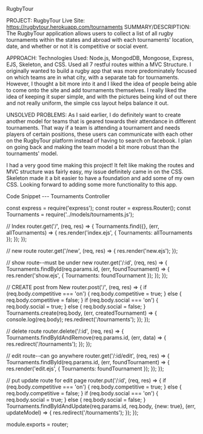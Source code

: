 RugbyTour

PROJECT: RugbyTour Live Site: https://rugbytour.herokuapp.com/tournaments SUMMARY/DESCRIPTION: The RugbyTour application allows users to collect a list of all rugby tournaments within the states and abroad with each tournaments' location, date, and whether or not it is competitive or social event.

APPROACH: Technologies Used: Node.js, MongodDB, Mongoose, Express, EJS, Skeleton, and CSS. Used all 7 restful routes within a MVC Structure. I originally wanted to build a rugby app that was more predominately focused on which teams are in what city, with a separate tab for tournaments. However, I thought a bit more into it and I liked the idea of people being able to come onto the site and add tournaments themselves. I really liked the idea of keeping it super simple, and with the pictures being kind of out there and not really uniform, the simple css layout helps balance it out.

UNSOLVED PROBLEMS: As I said earlier, I do definitely want to create another model for teams that is geared towards their attendance in different tournaments. That way if a team is attending a tournament and needs players of certain positions, these users can communicate with each other on the RugbyTour platform instead of having to search on facebook. I plan on going back and making the team model a bit more robust than the tournaments' model.

I had a very good time making this project! It felt like making the routes and MVC structure was fairly easy, my issue definitely came in on the CSS. Skeleton made it a bit easier to have a foundation and add some of my own CSS. Looking forward to adding some more functionality to this app.

Code Snippet --- Tournaments Controller

const express = require('express');
const router = express.Router();
const Tournaments = require('../models/tournaments.js');

// Index
router.get('/', (req, res) => {
	Tournaments.find({}, (err, allTournaments) => {
		res.render('index.ejs', {
			Tournaments: allTournaments
		});
	});
});

// new route
router.get('/new', (req, res) => {
	res.render('new.ejs');
});

// show route--must be under new
router.get('/:id', (req, res) => {
	Tournaments.findById(req.params.id, (err, foundTournament) => {
		res.render('show.ejs', {
			Tournaments: foundTournament
		});
	});
});

// CREATE post from New
router.post('/', (req, res) => {
	if (req.body.competitive === 'on') {
		req.body.competitive = true;
	} else {
		req.body.competitive = false;
	}
	if (req.body.social === 'on') {
		req.body.social = true;
	} else {
		req.body.social = false;
	}
	Tournaments.create(req.body, (err, createdTournament) => {
		console.log(req.body);
		res.redirect('/tournaments');
	});
});

// delete route
router.delete('/:id', (req, res) => {
	Tournaments.findByIdAndRemove(req.params.id, (err, data) => {
		res.redirect('/tournaments');
	});
});

// edit route--can go anywhere
router.get('/:id/edit', (req, res) => {
	Tournaments.findById(req.params.id, (err, foundTournament) => {
		res.render('edit.ejs', {
			Tournaments: foundTournament
		});
	});
});

// put update route for edit page
router.put('/:id', (req, res) => {
	if (req.body.competitive === 'on') {
		req.body.competitive = true;
	} else {
		req.body.competitive = false;
	}
	if (req.body.social === 'on') {
		req.body.social = true;
	} else {
		req.body.social = false;
	}
	Tournaments.findByIdAndUpdate(req.params.id, req.body, {new: true}, (err, updateModel) => {
		res.redirect('/tournaments');
	});
});

module.exports = router;
